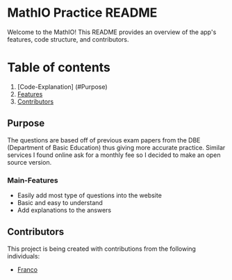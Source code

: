 # MathIO Practice README

Welcome to the MathIO! This README provides an overview of the app's features, code structure, and contributors.

# Table of contents

1. [Code-Explanation] (#Purpose)
2. [Features](#Features)
3. [Contributors](#Contributors)

## Purpose

The questions are based off of previous exam papers from the DBE (Department of Basic Education) thus giving more accurate practice. Similar services I found online ask for a monthly fee so I decided to make an open source version.

### Main-Features

- Easily add most type of questions into the website
- Basic and easy to understand 
- Add explanations to the answers

## Contributors

This project is being created with contributions from the following individuals:

- [Franco](https://github.com/Altyd)
